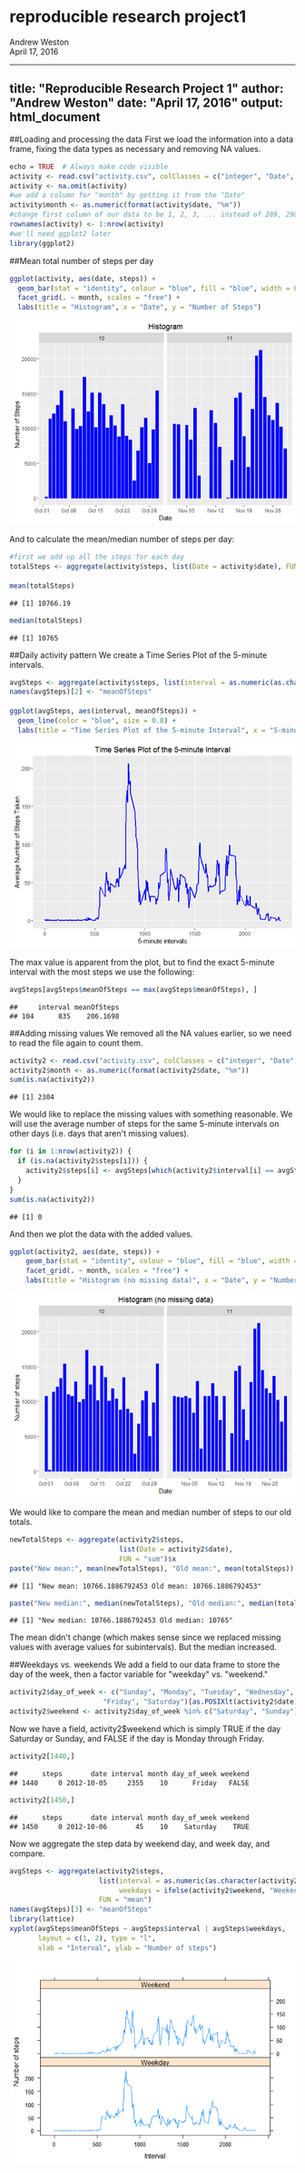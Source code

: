 # reproducible research project1
Andrew Weston  
April 17, 2016  

---
title: "Reproducible Research Project 1"
author: "Andrew Weston"
date: "April 17, 2016"
output: html_document
---


##Loading and processing the data
First we load the information into a data frame, fixing the data types as necessary and removing NA values.

```r
echo = TRUE  # Always make code visible
activity <- read.csv("activity.csv", colClasses = c("integer", "Date", "factor"))
activity <- na.omit(activity)
#we add a column for "month" by getting it from the "Date"
activity$month <- as.numeric(format(activity$date, "%m"))
#change first column of our data to be 1, 2, 3, ... instead of 289, 290, 291, ...
rownames(activity) <- 1:nrow(activity)
#we'll need ggplot2 later
library(ggplot2)
```
##Mean total number of steps per day

```r
ggplot(activity, aes(date, steps)) + 
  geom_bar(stat = "identity", colour = "blue", fill = "blue", width = 0.7) + 
  facet_grid(. ~ month, scales = "free") + 
  labs(title = "Histogram", x = "Date", y = "Number of Steps")
```

![](PA1_template_files/figure-html/unnamed-chunk-2-1.png)

And to calculate the mean/median number of steps per day:


```r
#first we add up all the steps for each day
totalSteps <- aggregate(activity$steps, list(Date = activity$date), FUN = "sum")$x

mean(totalSteps)
```

```
## [1] 10766.19
```

```r
median(totalSteps)
```

```
## [1] 10765
```
##Daily activity pattern
We create a Time Series Plot of the 5-minute intervals.

```r
avgSteps <- aggregate(activity$steps, list(interval = as.numeric(as.character(activity$interval))), FUN = "mean")
names(avgSteps)[2] <- "meanOfSteps"

ggplot(avgSteps, aes(interval, meanOfSteps)) + 
  geom_line(color = "blue", size = 0.8) + 
  labs(title = "Time Series Plot of the 5-minute Interval", x = "5-minute intervals", y = "Average Number of Steps Taken")
```

![](PA1_template_files/figure-html/unnamed-chunk-4-1.png)

The max value is apparent from the plot, but to find the exact 5-minute interval with the most steps we use the following:

```r
avgSteps[avgSteps$meanOfSteps == max(avgSteps$meanOfSteps), ]
```

```
##     interval meanOfSteps
## 104      835    206.1698
```
##Adding missing values
We removed all the NA values earlier, so we need to read the file again to count them.

```r
activity2 <- read.csv("activity.csv", colClasses = c("integer", "Date", "factor"))
activity2$month <- as.numeric(format(activity2$date, "%m"))
sum(is.na(activity2))
```

```
## [1] 2304
```
We would like to replace the missing values with something reasonable. We will use the average number of steps for the same 5-minute intervals on other days (i.e. days that aren't missing values).

```r
for (i in 1:nrow(activity2)) {
  if (is.na(activity2$steps[i])) {
    activity2$steps[i] <- avgSteps[which(activity2$interval[i] == avgSteps$interval), ]$meanOfSteps
  }
}
sum(is.na(activity2))
```

```
## [1] 0
```
And then we plot the data with the added values.

```r
ggplot(activity2, aes(date, steps)) + 
	geom_bar(stat = "identity", colour = "blue", fill = "blue", width = 0.7) + 
	facet_grid(. ~ month, scales = "free") + 
	labs(title = "Histogram (no missing data)", x = "Date", y = "Number of steps")
```

![](PA1_template_files/figure-html/unnamed-chunk-8-1.png)

We would like to compare the mean and median number of steps to our old totals.

```r
newTotalSteps <- aggregate(activity2$steps, 
                           list(Date = activity2$date), 
                           FUN = "sum")$x
paste("New mean:", mean(newTotalSteps), "Old mean:", mean(totalSteps))
```

```
## [1] "New mean: 10766.1886792453 Old mean: 10766.1886792453"
```

```r
paste("New median:", median(newTotalSteps), "Old median:", median(totalSteps))
```

```
## [1] "New median: 10766.1886792453 Old median: 10765"
```
The mean didn't change (which makes sense since we replaced missing values with average values for subintervals). But the median increased.

##Weekdays vs. weekends
We add a field to our data frame to store the day of the week, then a factor variable for "weekday" vs. "weekend."

```r
activity2$day_of_week <- c("Sunday", "Monday", "Tuesday", "Wednesday", "Thursday", 
                       "Friday", "Saturday")[as.POSIXlt(activity2$date)$wday + 1]
activity2$weekend <- activity2$day_of_week %in% c("Saturday", "Sunday")
```
Now we have a field, activity2$weekend which is simply TRUE if the day Saturday or Sunday, and FALSE if the day is Monday through Friday.

```r
activity2[1440,]
```

```
##      steps       date interval month day_of_week weekend
## 1440     0 2012-10-05     2355    10      Friday   FALSE
```

```r
activity2[1450,]
```

```
##      steps       date interval month day_of_week weekend
## 1450     0 2012-10-06       45    10    Saturday    TRUE
```
Now we aggregate the step data by weekend day, and week day, and compare.

```r
avgSteps <- aggregate(activity2$steps, 
                      list(interval = as.numeric(as.character(activity2$interval)), 
                           weekdays = ifelse(activity2$weekend, "Weekend", "Weekday")),
                      FUN = "mean")
names(avgSteps)[3] <- "meanOfSteps"
library(lattice)
xyplot(avgSteps$meanOfSteps ~ avgSteps$interval | avgSteps$weekdays, 
       layout = c(1, 2), type = "l", 
       xlab = "Interval", ylab = "Number of steps")
```

![](PA1_template_files/figure-html/unnamed-chunk-12-1.png)

